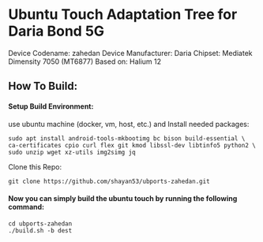 # Ubuntu Touch Adaptation Tree for Daria Bond 5G
Device Codename: zahedan 
Device Manufacturer: Daria
Chipset: Mediatek Dimensity 7050 (MT6877) 
Based on: Halium 12

## How To Build:
#### Setup Build Environment:
use ubuntu machine (docker, vm, host, etc.)  and Install needed packages:

    sudo apt install android-tools-mkbootimg bc bison build-essential \
    ca-certificates cpio curl flex git kmod libssl-dev libtinfo5 python2 \
    sudo unzip wget xz-utils img2simg jq

Clone this Repo:

    git clone https://github.com/shayan53/ubports-zahedan.git

#### Now you can simply build the ubuntu touch by running the following command:

    cd ubports-zahedan
    ./build.sh -b dest

